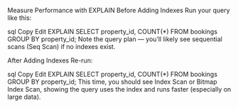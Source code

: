 Measure Performance with EXPLAIN
Before Adding Indexes
Run your query like this:

sql
Copy
Edit
EXPLAIN
SELECT 
    property_id,
    COUNT(*) 
FROM 
    bookings
GROUP BY 
    property_id;
Note the query plan — you’ll likely see sequential scans (Seq Scan) if no indexes exist.

After Adding Indexes
Re-run:

sql
Copy
Edit
EXPLAIN
SELECT 
    property_id,
    COUNT(*) 
FROM 
    bookings
GROUP BY 
    property_id;
This time, you should see Index Scan or Bitmap Index Scan, showing the query uses the index and runs faster (especially on large data).
